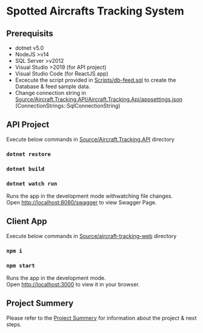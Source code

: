 # Spotted Aircrafts Tracking System

## Prerequisits

- dotnet v5.0
- NodeJS >v14
- SQL Server >v2012
- Visual Studio >2019 (for API project)
- Visual Studio Code (for ReactJS app)
- Excecute the script provided in [Scripts/db-feed.sql](Scripts/db-feed.sql) to create the Database & feed sample data.
- Change connection string in [Source/Aircraft.Tracking.API/Aircraft.Tracking.Api/appsettings.json](Source/Aircraft.Tracking.API/Aircraft.Tracking.Api/appsettings.json) (ConnectionStrings::SqlConnectionString)

## API Project

Execute below commands in [Source/Aircraft.Tracking.API](Source/Aircraft.Tracking.API) directory

### `dotnet restore`

### `dotnet build`

### `dotnet watch run`

Runs the app in the development mode withwatching file changes.\
Open [http://localhost:8080/swagger](http://localhost:8080/swagger) to view Swagger Page.

## Client App

Execute below commands in [Source/aircraft-tracking-web](Source/aircraft-tracking-web) directory

### `npm i`

### `npm start`

Runs the app in the development mode.\
Open [http://localhost:3000](http://localhost:3000) to view it in your browser.


## Project Summery

Please refer to the [Project Summery](Docs/INFO.md) for information about the project & next steps.